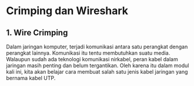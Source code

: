 # Crimping dan Wireshark

## 1. Wire Crimping
Dalam jaringan komputer, terjadi komunikasi antara satu perangkat dengan perangkat lainnya. Komunikasi itu tentu membutuhkan suatu media. Walaupun sudah ada teknologi komunikasi nirkabel, peran kabel dalam jaringan masih penting dan belum tergantikan. Oleh karena itu dalam modul kali ini, kita akan belajar cara membuat salah satu jenis kabel jaringan yang bernama kabel UTP.
<!--stackedit_data:
eyJoaXN0b3J5IjpbMjAyOTU4NTU5Ml19
-->